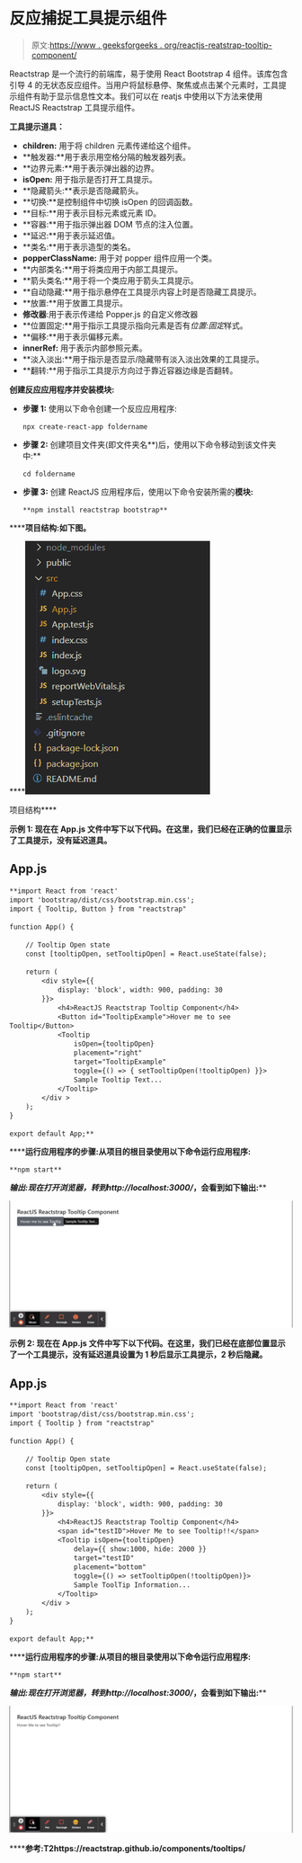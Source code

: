 # 反应捕捉工具提示组件

> 原文:[https://www . geeksforgeeks . org/reactjs-reatstrap-tooltip-component/](https://www.geeksforgeeks.org/reactjs-reactstrap-tooltip-component/)

Reactstrap 是一个流行的前端库，易于使用 React Bootstrap 4 组件。该库包含引导 4 的无状态反应组件。当用户将鼠标悬停、聚焦或点击某个元素时，工具提示组件有助于显示信息性文本。我们可以在 reatjs 中使用以下方法来使用 ReactJS Reactstrap 工具提示组件。

**工具提示道具：**

*   **children:** 用于将 children 元素传递给这个组件。
*   **触发器:**用于表示用空格分隔的触发器列表。
*   **边界元素:**用于表示弹出器的边界。
*   **isOpen:** 用于指示是否打开工具提示。
*   **隐藏箭头:**表示是否隐藏箭头。
*   **切换:**是控制组件中切换 isOpen 的回调函数。
*   **目标:**用于表示目标元素或元素 ID。
*   **容器:**用于指示弹出器 DOM 节点的注入位置。
*   **延迟:**用于表示延迟值。
*   **类名:**用于表示造型的类名。
*   **popperClassName:** 用于对 popper 组件应用一个类。
*   **内部类名:**用于将类应用于内部工具提示。
*   **箭头类名:**用于将一个类应用于箭头工具提示。
*   **自动隐藏:**用于指示悬停在工具提示内容上时是否隐藏工具提示。
*   **放置:**用于放置工具提示。
*   **修改器**:用于表示传递给 Popper.js 的自定义修改器
*   **位置固定:**用于指示工具提示指向元素是否有*位置:固定*样式。
*   **偏移:**用于表示偏移元素。
*   **innerRef:** 用于表示内部参照元素。
*   **淡入淡出:**用于指示是否显示/隐藏带有淡入淡出效果的工具提示。
*   **翻转:**用于指示工具提示方向过于靠近容器边缘是否翻转。

**创建反应应用程序并安装模块:**

*   **步骤 1:** 使用以下命令创建一个反应应用程序:

    ```
    npx create-react-app foldername
    ```

*   **步骤 2:** 创建项目文件夹(即文件夹名**)后，使用以下命令移动到该文件夹中:**

    ```
    cd foldername
    ```

*   **步骤 3:** 创建 ReactJS 应用程序后，使用以下命令安装所需的****模块:****

    ```
    **npm install reactstrap bootstrap**
    ```

******项目结构:**如下图。****

****![](img/f04ae0d8b722a9fff0bd9bd138b29c23.png)

项目结构**** 

******示例 1:** 现在在 **App.js** 文件中写下以下代码。在这里，我们已经在正确的位置显示了工具提示，没有延迟道具。****

## ****App.js****

```
**import React from 'react'
import 'bootstrap/dist/css/bootstrap.min.css';
import { Tooltip, Button } from "reactstrap"

function App() {

    // Tooltip Open state
    const [tooltipOpen, setTooltipOpen] = React.useState(false);

    return (
        <div style={{
            display: 'block', width: 900, padding: 30
        }}>
            <h4>ReactJS Reactstrap Tooltip Component</h4>
            <Button id="TooltipExample">Hover me to see Tooltip</Button>
            <Tooltip
                isOpen={tooltipOpen}
                placement="right"
                target="TooltipExample"
                toggle={() => { setTooltipOpen(!tooltipOpen) }}>
                Sample Tooltip Text...
            </Tooltip>
        </div >
    );
}

export default App;**
```

******运行应用程序的步骤:**从项目的根目录使用以下命令运行应用程序:****

```
**npm start**
```

******输出:**现在打开浏览器，转到***http://localhost:3000/***，会看到如下输出:****

****![](img/6348a8477a559cb61ce2a57c0fb534ac.png)****

******示例 2:** 现在在 **App.js** 文件中写下以下代码。在这里，我们已经在底部位置显示了一个工具提示，没有延迟道具设置为 1 秒后显示工具提示，2 秒后隐藏。****

## ****App.js****

```
**import React from 'react'
import 'bootstrap/dist/css/bootstrap.min.css';
import { Tooltip } from "reactstrap"

function App() {

    // Tooltip Open state
    const [tooltipOpen, setTooltipOpen] = React.useState(false);

    return (
        <div style={{
            display: 'block', width: 900, padding: 30
        }}>
            <h4>ReactJS Reactstrap Tooltip Component</h4>
            <span id="testID">Hover Me to see Tooltip!!</span>
            <Tooltip isOpen={tooltipOpen}
                delay={{ show:1000, hide: 2000 }}
                target="testID"
                placement="bottom"
                toggle={() => setTooltipOpen(!tooltipOpen)}>
                Sample ToolTip Information...
            </Tooltip>
        </div >
    );
}

export default App;**
```

******运行应用程序的步骤:**从项目的根目录使用以下命令运行应用程序:****

```
**npm start**
```

******输出:**现在打开浏览器，转到***http://localhost:3000/***，会看到如下输出:****

****![](img/b1bd26d927b871e641c36cb51b942619.png)****

******参考:**T2https://reactstrap.github.io/components/tooltips/****